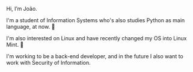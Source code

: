  Hi, I’m João. 
 
 I'm a student of Information Systems who's also studies Python as main language, at now. 🐍 
 
 
 I'm also interested on Linux and have recently changed my OS into Linux Mint. 🐧 
 
 
 I'm working to be a back-end developer, and in the future I also want to work with Security of Information.
 
